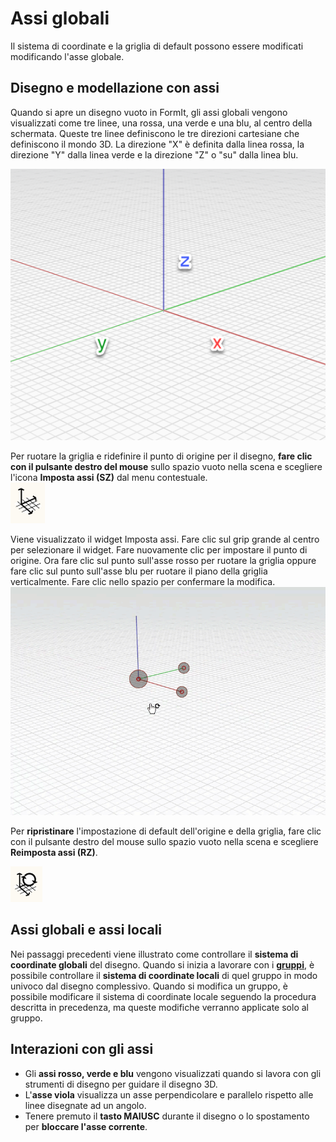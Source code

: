 # Assi globali

Il sistema di coordinate e la griglia di default possono essere modificati modificando l'asse globale.

## Disegno e modellazione con assi

Quando si apre un disegno vuoto in FormIt, gli assi globali vengono visualizzati come tre linee, una rossa, una verde e una blu, al centro della schermata. Queste tre linee definiscono le tre direzioni cartesiane che definiscono il mondo 3D. La direzione "X" è definita dalla linea rossa, la direzione "Y" dalla linea verde e la direzione "Z" o "su" dalla linea blu.

![](../.gitbook/assets/axis.png)

Per ruotare la griglia e ridefinire il punto di origine per il disegno, **fare clic con il pulsante destro del mouse** sullo spazio vuoto nella scena e scegliere l'icona **Imposta assi \(SZ\)** dal menu contestuale.  
![](../.gitbook/assets/guid-d035d02f-480d-44a2-ae80-4b4fbf3a6117-low%20%281%29.png)

Viene visualizzato il widget Imposta assi. Fare clic sul grip grande al centro per selezionare il widget. Fare nuovamente clic per impostare il punto di origine. Ora fare clic sul punto sull'asse rosso per ruotare la griglia oppure fare clic sul punto sull'asse blu per ruotare il piano della griglia verticalmente. Fare clic nello spazio per confermare la modifica.  
![](../.gitbook/assets/2021-01-14_12-30-10.gif)

Per **ripristinare** l'impostazione di default dell'origine e della griglia, fare clic con il pulsante destro del mouse sullo spazio vuoto nella scena e scegliere **Reimposta assi \(RZ\)**.

![](../.gitbook/assets/guid-eb26f44b-70b2-404a-8a7c-57d094d888c3-low.png)

## Assi globali e assi locali

Nei passaggi precedenti viene illustrato come controllare il **sistema di coordinate globali** del disegno. Quando si inizia a lavorare con i [**gruppi**](groups.md), è possibile controllare il **sistema di coordinate locali** di quel gruppo in modo univoco dal disegno complessivo. Quando si modifica un gruppo, è possibile modificare il sistema di coordinate locale seguendo la procedura descritta in precedenza, ma queste modifiche verranno applicate solo al gruppo.

## Interazioni con gli assi

* Gli **assi rosso, verde e blu** vengono visualizzati quando si lavora con gli strumenti di disegno per guidare il disegno 3D.
* L'**asse viola** visualizza un asse perpendicolare e parallelo rispetto alle linee disegnate ad un angolo.
* Tenere premuto il **tasto MAIUSC** durante il disegno o lo spostamento per **bloccare l'asse corrente**.


